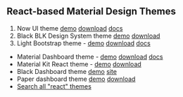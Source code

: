 ## React-based Material Design Themes
1. Now UI theme [demo](https://demos.creative-tim.com/now-ui-dashboard-react/?_ga=2.246493895.291739317.1589642456-1516852971.1589642456#/admin/dashboard) [download](https://www.creative-tim.com/product/now-ui-dashboard-react) [docs](https://demos.creative-tim.com/now-ui-dashboard-react/?_ga=2.219730778.291739317.1589642456-1516852971.1589642456#/documentation/tutorial)
1. Black BLK Design System theme [demo](https://demos.creative-tim.com/blk-design-system-react/?_ga=2.19067643.291739317.1589642456-1516852971.1589642456#/components) [download](https://demos.creative-tim.com/blk-design-system-react/?_ga=2.19067643.291739317.1589642456-1516852971.1589642456#/documentation/overview)
1. Light Bootstrap theme - [demo](https://demos.creative-tim.com/light-bootstrap-dashboard-react/?_ga=2.246493895.291739317.1589642456-1516852971.1589642456#/admin/dashboard) [download](https://www.creative-tim.com/product/light-bootstrap-dashboard-react) [docs](https://demos.creative-tim.com/light-bootstrap-dashboard-react/?&_ga=2.26886014.291739317.1589642456-1516852971.1589642456#/documentation/getting-started)
* Material Dashboard theme - [demo](https://demos.creative-tim.com/material-dashboard-react/?_ga=2.216587221.291739317.1589642456-1516852971.1589642456#/admin/dashboard) [download](https://www.creative-tim.com/product/material-dashboard-react) [docs](https://demos.creative-tim.com/material-dashboard-react/?_ga=2.220918491.291739317.1589642456-1516852971.1589642456#/documentation/tutorial)
* Material Kit React theme - [demo](https://demos.creative-tim.com/material-kit-react/?_ga=2.250869445.291739317.1589642456-1516852971.1589642456#/) [download](https://www.creative-tim.com/product/material-kit-react)
* Black Dashboard theme [demo](https://demos.creative-tim.com/black-dashboard-react/?_ga=2.246493895.291739317.1589642456-1516852971.1589642456#/admin/dashboard) [site](https://www.creative-tim.com/product/black-dashboard-react)
* Paper dashboard theme [demo](https://demos.creative-tim.com/paper-dashboard-react/?_ga=2.246493895.291739317.1589642456-1516852971.1589642456#/admin/dashboard) [download](https://www.creative-tim.com/product/paper-dashboard-react)
* [Search all "react" themes](https://www.creative-tim.com/search?utf8=%E2%9C%93&q=react&button=)
